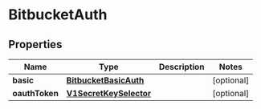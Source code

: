 

# BitbucketAuth

## Properties

Name | Type | Description | Notes
------------ | ------------- | ------------- | -------------
**basic** | [**BitbucketBasicAuth**](BitbucketBasicAuth.md) |  |  [optional]
**oauthToken** | [**V1SecretKeySelector**](V1SecretKeySelector.md) |  |  [optional]



